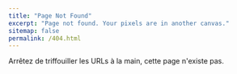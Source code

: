 ```yaml
---
title: "Page Not Found"
excerpt: "Page not found. Your pixels are in another canvas."
sitemap: false
permalink: /404.html
---
```


Arrêtez de triffouiller les URLs à la main, cette page n'existe pas.